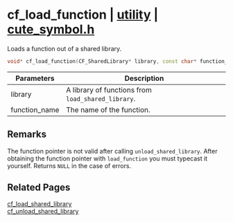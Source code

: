 # cf_load_function | [utility](https://github.com/RandyGaul/cute_framework/blob/master/docs/utility/README.md) | [cute_symbol.h](https://github.com/RandyGaul/cute_framework/blob/master/include/cute_symbol.h)

Loads a function out of a shared library.

```cpp
void* cf_load_function(CF_SharedLibrary* library, const char* function_name);
```

Parameters | Description
--- | ---
library | A library of functions from `load_shared_library`.
function_name | The name of the function.

## Remarks

The function pointer is not valid after calling `unload_shared_library`. After obtaining the function pointer with `load_function`
you must typecast it yourself. Returns `NULL` in the case of errors.

## Related Pages

[cf_load_shared_library](https://github.com/RandyGaul/cute_framework/blob/master/docs/utility/cf_load_shared_library.md)  
[cf_unload_shared_library](https://github.com/RandyGaul/cute_framework/blob/master/docs/utility/cf_unload_shared_library.md)  
